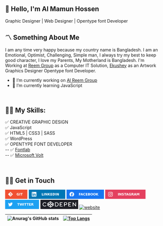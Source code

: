 ## 👋 Hello, I'm Al Mamun Hossen

Graphic Designer | Web Designer | Opentype font Developer

## 〽️ Something About Me

I am any time very happy because my country name is Bangladesh. I am an Emotional, Optimist, Challenging, Simple man, I always try my best to keep good character, I love my Parents, My Motherland is Bangladesh. I'm Working at [Reem Group](https://reemgroup.co/) as a Computer IT Solution, [Ekushey](http://www.ekushey.org/) as an Artwork Graphics Designer Opentype font Developer.

- 💼 I’m currently working on [Al Reem Group](https://reemgroup.co/)
- 📗 I’m currently learning JavaScript

<br/>

## 👨‍💻 My Skills:

✅ CREATIVE GRAPHIC DESIGN </br>
✅ JavaScript </br>
✅ HTML5 | CSS3 | SASS <br/>
✅ WordPress </br>
✅ OPENTYPE FONT DEVELOPER </br>
-- ✅ [Fontlab](https://www.youtube.com/watch?v=IPbyZFEeCb8&list=PLN5OEA26QEnWUlZW-Qlu8YLtjiGDlKCOx)</br>
-- ✅ [Microsoft Volt](https://www.youtube.com/watch?v=7fXmEeGMulY&list=PLN5OEA26QEnXQVnUt-iWo2X01cZSAO-io)

<br/>

## 🤙🏼 Get in Touch

[<img src='./images/git.svg' alt='Github' height='30'>](https://github.com/almamunhossen)
[<img src='./images/linkedin.svg' alt='Linkedin' height='30'>](https://www.linkedin.com/in/almamunhossen/)
[<img src='./images/Facebook.svg' alt='facebook' height='30'>](https://www.facebook.com/almamunhossen.bd)
[<img src='./images/Instagram.svg' alt='instagram' height='30'>](https://www.instagram.com/almamunhossen/)
[<img src='./images/twitter.svg' alt='twitter' height='30'>](https://twitter.com/almamunhossen)
[<img src='./images/codepen.svg' alt='codepen' height='30'>](https://codepen.io/almamunhossen)
[<img src='https://3.bp.blogspot.com/-hmlOwFvD6kM/XETPeicKQ5I/AAAAAAAALhE/8YPPiZFLsagBP8cqK1cMi5ff9zNUenhJQCK4BGAYYCw/s1600/Logo-2.png' alt='website' height='30'>](https://www.almamunhossen.com/)

<!-- Git Pro Icon -->

| ![Anurag's GitHub stats](https://github-readme-stats.vercel.app/api?username=almamunhossen&show_icons=true&theme=radical) | [![Top Langs](https://github-readme-stats.vercel.app/api/top-langs/?username=almamunhossen)](https://github.com/anuraghazra/github-readme-stats) |
| ------------------------------------------------------------------------------------------------------------------------- | ------------------------------------------------------------------------------------------------------------------------------------------------ |

